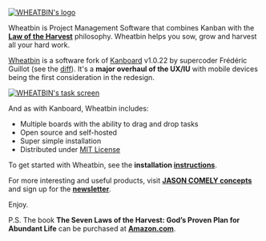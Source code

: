 [![WHEATBIN's logo][logo-wb]][Wheatbin]


Wheatbin is Project Management Software that combines Kanban with the **[Law of the Harvest]** philosophy. Wheatbin helps you sow, grow and harvest all your hard work.

[Wheatbin] is a software fork of [Kanboard] v1.0.22 by supercoder Frédéric Guillot (see the [diff]). It's a <strong>major overhaul of the UX/IU</strong> with mobile devices being the first consideration in the redesign. 

[![WHEATBIN's task screen][task-wb]][Wheatbin]

And as with Kanboard, Wheatbin includes:

- Multiple boards with the ability to drag and drop tasks
- Open source and self-hosted
- Super simple installation
- Distributed under [MIT License](LICENSE)

To get started with Wheatbin, see the **installation [instructions]**. 

For more interesting and useful products, visit **[JASON COMELY concepts][jasoncomely]** and sign up for the **[newsletter][signup]**.

Enjoy.

P.S. The book **The Seven Laws of the Harvest: God’s Proven Plan for Abundant Life** can be purchased at **[Amazon.com][book]**.




[Wheatbin]: http://www.wheatbin.com
[Kanboard]: http://kanboard.net
[jasoncomely]: http://jasoncomely.com
[diff]: //github.com/fguillot/kanboard/compare/v1.0.22...wheatbin:master

[logo-wb]: WHEATBIN-303X314.png
[task-wb]: task-WHEATBIN.png
[board-wb]: board-WHEATBIN.png
[signup]: http://rejectiontherapy.us2.list-manage.com/subscribe?u=bc7fdf29a4610b493fd5b2783&id=2f07782ec1
[book]: http://amzn.to/2oRly6B

[Law of the Harvest]: http://www.latterdayconservative.com/howard-w-hunter/the-law-of-the-harvest/

[instructions]: WHEATBIN-INSTALL.md
[upstream]: //github.com/fguillot/kanboard
[fork]: //github.com/wheatbin/kanboard
